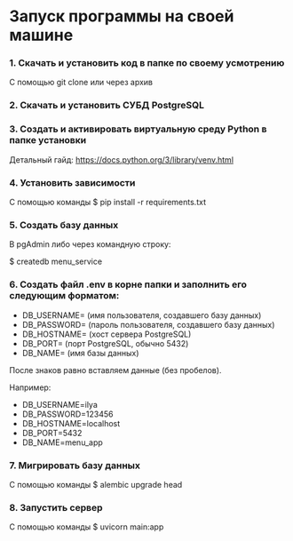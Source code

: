 # Запуск программы на своей машине

### 1. Скачать и установить код в папке по своему усмотрению

С помощью git clone или через архив

### 2. Скачать и установить СУБД PostgreSQL

### 3. Создать и активировать виртуальную среду Python в папке установки

Детальный гайд: https://docs.python.org/3/library/venv.html

### 4. Установить зависимости

С помощью команды $ pip install -r requirements.txt

### 5. Создать базу данных

В pgAdmin либо через командную строку:

$ createdb menu_service

### 6. Создать файл .env в корне папки и заполнить его следующим форматом:

-   DB_USERNAME= (имя пользователя, создавшего базу данных)
-   DB_PASSWORD= (пароль пользователя, создавшего базу данных)
-   DB_HOSTNAME= (хост сервера PostgreSQL)
-   DB_PORT= (порт PostgreSQL, обычно 5432)
-   DB_NAME= (имя базы данных)

После знаков равно вставляем данные (без пробелов).

Например:

-   DB_USERNAME=ilya
-   DB_PASSWORD=123456
-   DB_HOSTNAME=localhost
-   DB_PORT=5432
-   DB_NAME=menu_app

### 7. Мигрировать базу данных

С помощью команды $ alembic upgrade head

### 8. Запустить сервер

С помощью команды $ uvicorn main:app
